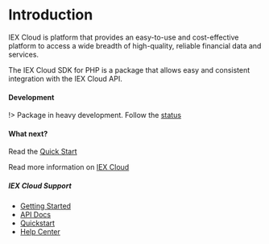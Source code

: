 # Introduction

IEX Cloud is platform that provides an easy-to-use and cost-effective platform to access a wide breadth of high-quality, reliable financial data and services.

The IEX Cloud SDK for PHP is a package that allows easy and consistent integration with the IEX Cloud API.

#### Development

!> Package in heavy development. Follow the [status](dev-status.md)

#### What next?
Read the [Quick Start](quickstart.md) 

Read more information on [IEX Cloud](https://iexcloud.io)

##### IEX Cloud Support
* [Getting Started](https://iexcloud.io/support/)
* [API Docs](https://iexcloud.io/docs/api/)
* [Quickstart](https://intercom.help/iexcloud/getting-started/getting-started-with-iex-cloud)
* [Help Center](https://intercom.help/iexcloud)
